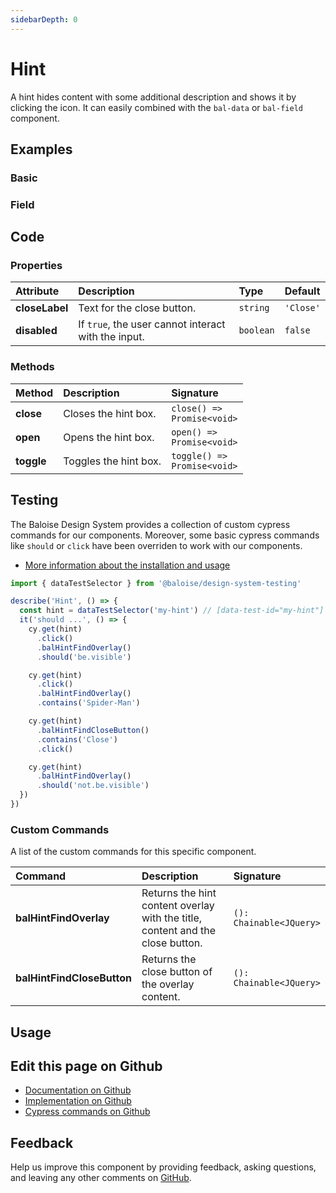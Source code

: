 ```yaml
---
sidebarDepth: 0
---
```


# Hint


<!-- START: human documentation top -->

A hint hides content with some additional description and shows it by clicking the icon.
It can easily combined with the `bal-data` or `bal-field` component.

<!-- END: human documentation top -->

<ClientOnly><docs-component-tabs></docs-component-tabs></ClientOnly>


## Examples

### Basic

<ClientOnly><docs-demo-bal-hint-56></docs-demo-bal-hint-56></ClientOnly>


### Field

<ClientOnly><docs-demo-bal-hint-57></docs-demo-bal-hint-57></ClientOnly>



## Code



### Properties


| Attribute      | Description                                         | Type                 | Default              |
| :------------- | :-------------------------------------------------- | :------------------- | :------------------- |
| **closeLabel** | Text for the close button.                          | <code>string</code>  | <code>'Close'</code> |
| **disabled**   | If `true`, the user cannot interact with the input. | <code>boolean</code> | <code>false</code>   |

### Methods


| Method     | Description           | Signature                                          |
| :--------- | :-------------------- | :------------------------------------------------- |
| **close**  | Closes the hint box.  | <code>close() =&#62; Promise&#60;void&#62;</code>  |
| **open**   | Opens the hint box.   | <code>open() =&#62; Promise&#60;void&#62;</code>   |
| **toggle** | Toggles the hint box. | <code>toggle() =&#62; Promise&#60;void&#62;</code> |

## Testing

The Baloise Design System provides a collection of custom cypress commands for our components. Moreover, some basic cypress commands like `should` or `click` have been overriden to work with our components.

- [More information about the installation and usage](/components/tooling/testing.html)

<!-- START: human documentation testing -->

```typescript
import { dataTestSelector } from '@baloise/design-system-testing'

describe('Hint', () => {
  const hint = dataTestSelector('my-hint') // [data-test-id="my-hint"]
  it('should ...', () => {
    cy.get(hint)
      .click()
      .balHintFindOverlay()
      .should('be.visible')

    cy.get(hint)
      .click()
      .balHintFindOverlay()
      .contains('Spider-Man')

    cy.get(hint)
      .balHintFindCloseButton()
      .contains('Close')
      .click()

    cy.get(hint)
      .balHintFindOverlay()
      .should('not.be.visible')
  })
})
```

<!-- END: human documentation testing -->

### Custom Commands

A list of the custom commands for this specific component.

| Command                    | Description                                                                    | Signature                                  |
| :------------------------- | :----------------------------------------------------------------------------- | :----------------------------------------- |
| **balHintFindOverlay**     | Returns the hint content overlay with the title, content and the close button. | <code>(): Chainable&#60;JQuery&#62;</code> |
| **balHintFindCloseButton** | Returns the close button of the overlay content.                               | <code>(): Chainable&#60;JQuery&#62;</code> |

## Usage

<!-- START: human documentation usage -->

<!-- END: human documentation usage -->



## Edit this page on Github

* [Documentation on Github](https://github.com/baloise/design-system/blob/master/docs/src/components/components/bal-hint.md)
* [Implementation on Github](https://github.com/baloise/design-system/blob/master/packages/components/src/components/bal-hint)
* [Cypress commands on Github](https://github.com/baloise/design-system/blob/master/packages/testing/src/commands)

## Feedback

Help us improve this component by providing feedback, asking questions, and leaving any other comments on [GitHub](https://github.com/baloise/design-system/issues/new).

